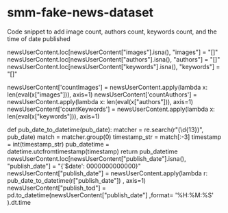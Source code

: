 # smm-fake-news-dataset

Code snippet to add image count, authors count, keywords count, and the time of date published

newsUserContent.loc[newsUserContent["images"].isna(), "images"] = "[]"
newsUserContent.loc[newsUserContent["authors"].isna(), "authors"] = "[]"
newsUserContent.loc[newsUserContent["keywords"].isna(), "keywords"] = "[]"

newsUserContent['countImages'] = newsUserContent.apply(lambda x: len(eval(x["images"])), axis=1)
newsUserContent['countAuthors'] = newsUserContent.apply(lambda x: len(eval(x["authors"])), axis=1)
newsUserContent['countKeywords'] = newsUserContent.apply(lambda x: len(eval(x["keywords"])), axis=1)


def pub_date_to_datetime(pub_date):
    matcher = re.search(r"(\d{13})", pub_date)
    match = matcher.group(0)
    timestamp_str = match[:-3]
    timestamp = int(timestamp_str)
    pub_datetime = datetime.utcfromtimestamp(timestamp)
    return pub_datetime
newsUserContent.loc[newsUserContent["publish_date"].isna(), "publish_date"] =  "{'$date': 0000000000000}"
newsUserContent["publish_date"] = newsUserContent.apply(lambda r: pub_date_to_datetime(r["publish_date"]) , axis=1)
newsUserContent["publish_tod"]  = pd.to_datetime(newsUserContent["publish_date"] ,format= '%H:%M:%S' ).dt.time
